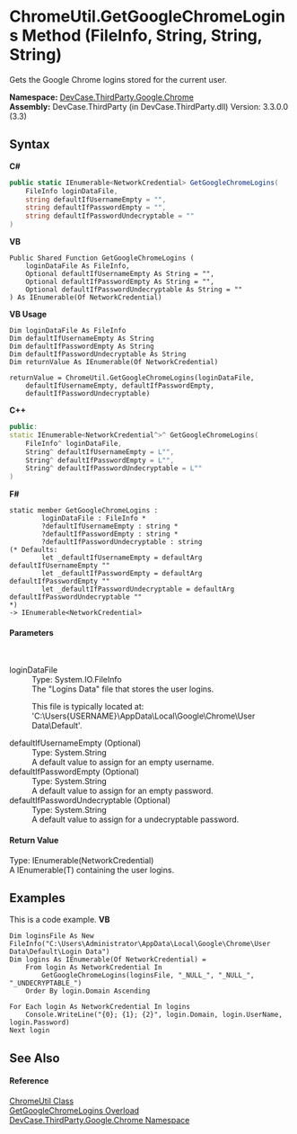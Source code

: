 # ChromeUtil.GetGoogleChromeLogins Method (FileInfo, String, String, String)
 

Gets the Google Chrome logins stored for the current user.

**Namespace:**&nbsp;<a href="N_DevCase_ThirdParty_Google_Chrome">DevCase.ThirdParty.Google.Chrome</a><br />**Assembly:**&nbsp;DevCase.ThirdParty (in DevCase.ThirdParty.dll) Version: 3.3.0.0 (3.3)

## Syntax

**C#**<br />
``` C#
public static IEnumerable<NetworkCredential> GetGoogleChromeLogins(
	FileInfo loginDataFile,
	string defaultIfUsernameEmpty = "",
	string defaultIfPasswordEmpty = "",
	string defaultIfPasswordUndecryptable = ""
)
```

**VB**<br />
``` VB
Public Shared Function GetGoogleChromeLogins ( 
	loginDataFile As FileInfo,
	Optional defaultIfUsernameEmpty As String = "",
	Optional defaultIfPasswordEmpty As String = "",
	Optional defaultIfPasswordUndecryptable As String = ""
) As IEnumerable(Of NetworkCredential)
```

**VB Usage**<br />
``` VB Usage
Dim loginDataFile As FileInfo
Dim defaultIfUsernameEmpty As String
Dim defaultIfPasswordEmpty As String
Dim defaultIfPasswordUndecryptable As String
Dim returnValue As IEnumerable(Of NetworkCredential)

returnValue = ChromeUtil.GetGoogleChromeLogins(loginDataFile, 
	defaultIfUsernameEmpty, defaultIfPasswordEmpty, 
	defaultIfPasswordUndecryptable)
```

**C++**<br />
``` C++
public:
static IEnumerable<NetworkCredential^>^ GetGoogleChromeLogins(
	FileInfo^ loginDataFile, 
	String^ defaultIfUsernameEmpty = L"", 
	String^ defaultIfPasswordEmpty = L"", 
	String^ defaultIfPasswordUndecryptable = L""
)
```

**F#**<br />
``` F#
static member GetGoogleChromeLogins : 
        loginDataFile : FileInfo * 
        ?defaultIfUsernameEmpty : string * 
        ?defaultIfPasswordEmpty : string * 
        ?defaultIfPasswordUndecryptable : string 
(* Defaults:
        let _defaultIfUsernameEmpty = defaultArg defaultIfUsernameEmpty ""
        let _defaultIfPasswordEmpty = defaultArg defaultIfPasswordEmpty ""
        let _defaultIfPasswordUndecryptable = defaultArg defaultIfPasswordUndecryptable ""
*)
-> IEnumerable<NetworkCredential> 

```


#### Parameters
&nbsp;<dl><dt>loginDataFile</dt><dd>Type: System.IO.FileInfo<br />The "Logins Data" file that stores the user logins. 

 This file is typically located at: 'C:\Users\{USERNAME}\AppData\Local\Google\Chrome\User Data\Default'.</dd><dt>defaultIfUsernameEmpty (Optional)</dt><dd>Type: System.String<br />A default value to assign for an empty username.</dd><dt>defaultIfPasswordEmpty (Optional)</dt><dd>Type: System.String<br />A default value to assign for an empty password.</dd><dt>defaultIfPasswordUndecryptable (Optional)</dt><dd>Type: System.String<br />A default value to assign for a undecryptable password.</dd></dl>

#### Return Value
Type: IEnumerable(NetworkCredential)<br />A IEnumerable(T) containing the user logins.

## Examples
This is a code example. 
**VB**<br />
``` VB
Dim loginsFile As New FileInfo("C:\Users\Administrator\AppData\Local\Google\Chrome\User Data\Default\Login Data")
Dim logins As IEnumerable(Of NetworkCredential) =
    From login As NetworkCredential In
        GetGoogleChromeLogins(loginsFile, "_NULL_", "_NULL_", "_UNDECRYPTABLE_")
    Order By login.Domain Ascending

For Each login As NetworkCredential In logins
    Console.WriteLine("{0}; {1}; {2}", login.Domain, login.UserName, login.Password)
Next login
```


## See Also


#### Reference
<a href="T_DevCase_ThirdParty_Google_Chrome_ChromeUtil">ChromeUtil Class</a><br /><a href="Overload_DevCase_ThirdParty_Google_Chrome_ChromeUtil_GetGoogleChromeLogins">GetGoogleChromeLogins Overload</a><br /><a href="N_DevCase_ThirdParty_Google_Chrome">DevCase.ThirdParty.Google.Chrome Namespace</a><br />